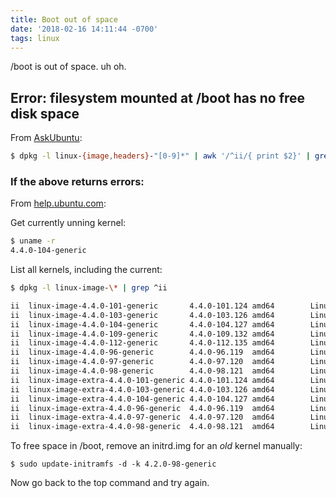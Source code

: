 ```yaml
---
title: Boot out of space
date: '2018-02-16 14:11:44 -0700'
tags: linux
---
```


/boot is out of space. uh oh.

## Error: filesystem mounted at /boot has no free disk space

From [AskUbuntu](https://askubuntu.com/a/259092):
```bash
$ dpkg -l linux-{image,headers}-"[0-9]*" | awk '/^ii/{ print $2}' | grep -v -e `uname -r | cut -f1,2 -d"-"` | grep -e '[0-9]' | xargs sudo apt-get -y purge
```

### If the above returns errors:

From [help.ubuntu.com](https://help.ubuntu.com/community/RemoveOldKernels#Safely_Removing_Old_Kernels):

Get currently unning kernel:
```bash
$ uname -r
4.4.0-104-generic
```

List all kernels, including the current:
```bash
$ dpkg -l linux-image-\* | grep ^ii

ii  linux-image-4.4.0-101-generic       4.4.0-101.124 amd64        Linux kernel image for version 4.4.0 on 64 bit x86 SMP
ii  linux-image-4.4.0-103-generic       4.4.0-103.126 amd64        Linux kernel image for version 4.4.0 on 64 bit x86 SMP
ii  linux-image-4.4.0-104-generic       4.4.0-104.127 amd64        Linux kernel image for version 4.4.0 on 64 bit x86 SMP
ii  linux-image-4.4.0-109-generic       4.4.0-109.132 amd64        Linux kernel image for version 4.4.0 on 64 bit x86 SMP
ii  linux-image-4.4.0-112-generic       4.4.0-112.135 amd64        Linux kernel image for version 4.4.0 on 64 bit x86 SMP
ii  linux-image-4.4.0-96-generic        4.4.0-96.119  amd64        Linux kernel image for version 4.4.0 on 64 bit x86 SMP
ii  linux-image-4.4.0-97-generic        4.4.0-97.120  amd64        Linux kernel image for version 4.4.0 on 64 bit x86 SMP
ii  linux-image-4.4.0-98-generic        4.4.0-98.121  amd64        Linux kernel image for version 4.4.0 on 64 bit x86 SMP
ii  linux-image-extra-4.4.0-101-generic 4.4.0-101.124 amd64        Linux kernel extra modules for version 4.4.0 on 64 bit x86 SMP
ii  linux-image-extra-4.4.0-103-generic 4.4.0-103.126 amd64        Linux kernel extra modules for version 4.4.0 on 64 bit x86 SMP
ii  linux-image-extra-4.4.0-104-generic 4.4.0-104.127 amd64        Linux kernel extra modules for version 4.4.0 on 64 bit x86 SMP
ii  linux-image-extra-4.4.0-96-generic  4.4.0-96.119  amd64        Linux kernel extra modules for version 4.4.0 on 64 bit x86 SMP
ii  linux-image-extra-4.4.0-97-generic  4.4.0-97.120  amd64        Linux kernel extra modules for version 4.4.0 on 64 bit x86 SMP
ii  linux-image-extra-4.4.0-98-generic  4.4.0-98.121  amd64        Linux kernel extra modules for version 4.4.0 on 64 bit x86 SMP
```

To free space in /boot, remove an initrd.img for an _old_ kernel manually:
```
$ sudo update-initramfs -d -k 4.2.0-98-generic
```

Now go back to the top command and try again.
